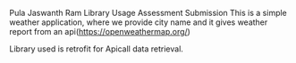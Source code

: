 Pula Jaswanth Ram Library Usage Assessment Submission
This is a simple weather application, where we provide city name and it gives weather report from an api(https://openweathermap.org/)

Library used is retrofit for Apicall data retrieval.
